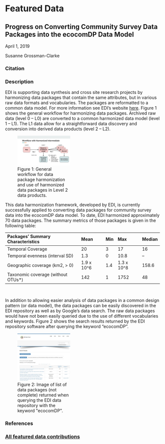# Featured Data

## Progress on Converting Community Survey Data Packages into the ecocomDP Data Model

April 1, 2019

Susanne Grossman-Clarke

### Citation

### Description

EDI is supporting data synthesis and cross site research projects by harmonizing data packages that contain the same attributes, but in various raw data formats and vocabularies. The packages are reformatted to a common data model. For more information see EDI’s website [here](https://environmentaldatainitiative.org/resources/dataset-design/). Figure 1 shows the general workflow for harmonizing data packages. Archived raw data (level 0 – L0) are converted to a common harmonized data model (level 1 – L1). The L1 data allow for a straightforward data discovery and conversion into derived data products (level 2 – L2).

<div class="figure_featured" style="width: 50%;">
    <figure>
       <img src="/static/images/featured_data/ecocomdp-workflow.png" alt="ecocomdp workflow"/>
       <figcaption class="figure-caption">Figure 1: General workflow for data package harmonization and use of harmonized data packages in Level 2 data products.</figcaption>
    </figure>
</div>

This data harmonization framework, developed by EDI, is currently successfully applied to converting data packages for community survey data into the ecocomDP data model. To date, EDI harmonized approximately 70 data packages. The summary metrics of those packages is given in the following table:


|Packages’ Summary Characteristics|Mean|Min|Max|Median|
|:---|:---|:---|:---|:---|
|Temporal Coverage|20|3|17|16|
|Temporal evenness (interval SD)|1.3|0|10.8|–|
|Geographic coverage (km2, > 0)|1.9 x 10^6|1.4|1.3 x 10^8|158.6|
|Taxonomic coverage (without OTUs*)|142|1|1752|48|
<br>

In addition to allowing easier analysis of data packages in a common design pattern (or data model), the data packages can be easily discovered in the EDI repository as well as by Google’s data search. The raw data packages would have not been easily queried due to the use of different vocabularies and keywords. Figure 2 shows the search results returned by the EDI repository software after querying the keyword “ecocomDP”.

<div class="figure_featured" style="width: 50%;">
    <figure>
       <img src="/static/images/featured_data/ecocomdp-portal-search.png" alt="ecocomdp portal search"/>
       <figcaption class="figure-caption">Figure 2: Image of list of data packages (not complete) returned when querying the EDI data repository with the keyword "ecocomDP".</figcaption>
    </figure>
</div>

### References

### [All featured data contributions](/templates/featured/featured-grid)
